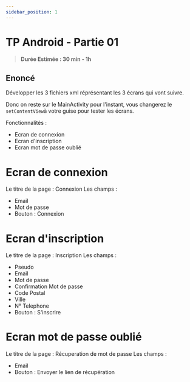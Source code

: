 ```yaml
---
sidebar_position: 1
---
```


# TP Android - Partie 01

> **Durée Estimée : 30 min - 1h**

## Enoncé

Développer les 3 fichiers xml réprésentant les 3 écrans qui vont suivre.

Donc on reste sur le MainActivity pour l'instant, vous changerez le `setContentView`à votre guise pour tester les écrans.

Fonctionnalités :

- Ecran de connexion
- Ecran d'inscription
- Ecran mot de passe oublié

# Ecran de connexion

Le titre de la page : Connexion
Les champs :
- Email
- Mot de passe
- Bouton : Connexion

# Ecran d'inscription

Le titre de la page : Inscription
Les champs :
- Pseudo
- Email
- Mot de passe
- Confirmation Mot de passe
- Code Postal
- Ville
- N° Telephone
- Bouton : S'inscrire

# Ecran mot de passe oublié

Le titre de la page : Récuperation de mot de passe
Les champs :
- Email
- Bouton : Envoyer le lien de récupération